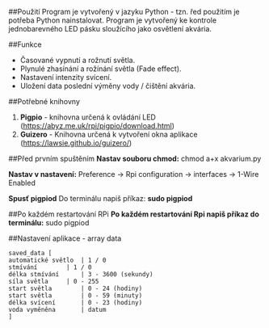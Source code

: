 ##Použití
Program je vytvořený v jazyku Python - tzn. řed použitím je potřeba Python nainstalovat. Program je vytvořený ke kontrole jednobarevného LED pásku sloužícího jako osvětlení akvária.


##Funkce
- Časované vypnutí a rožnutí světla.
- Plynulé zhasínání a rožínání světla (Fade effect).
- Nastavení intenzity svícení.
- Uložení data poslední výměny vody / čištění akvária.

##Potřebné knihovny
1. **Pigpio** - knihovna určená k ovládání LED (https://abyz.me.uk/rpi/pigpio/download.html)
2. **Guizero** - Knihovna určená k vytvoření okna aplikace (https://lawsie.github.io/guizero/)

##Před prvním spuštěním
**Nastav souboru chmod:**
chmod a+x akvarium.py

**Nastav v nastavení:**
Preference -> Rpi configuration -> interfaces -> 1-Wire Enabled

**Spusť pigpiod**
Do terminálu napiš příkaz: **sudo pigpiod**

##Po každém restartování RPi
**Po každém restartování Rpi napiš příkaz do terminálu:**
sudo pigpiod

##Nastavení aplikace - array data
```
saved_data [
automatické světlo 	| 1 / 0
stmívání		| 1 / 0
délka stmívání		| 3 - 3600 (sekundy)
síla světla		| 0 - 255
start světla		| 0 - 24 (hodiny)
start světla		| 0 - 59 (minuty)
délka svícení		| 0 - 23 (hodiny)
voda vyměněna		| datum
]
```
